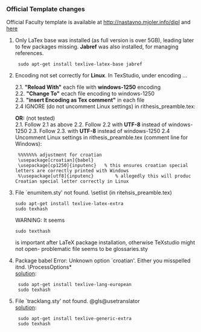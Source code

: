 
### Official Template changes
Official Faculty template is available at http://nastavno.mjoler.info/dipl and [here](https://drive.google.com/drive/folders/0B8kqcALDDvC_VC0ydU1iM0k3RTA)

1. Only LaTex base was installed (as full version is over 5GB), leading later to few packages missing. **Jabref** was also installed, for managing references.

        sudo apt-get install texlive-latex-base jabref

2. Encoding not set correctly for **Linux**. In TexStudio, under encoding  ...

    2.1. **"Reload With"** each file with **windows-1250** encoding  
    2.2. **"Change To"** ecach file encoding to windows-1250  
    2.3. **"insert Encoding as Tex comment"** in each file  
    2.4 IGNORE (do not uncomment Linux settings) in rithesis_preamble.tex:  
    
    **OR:** (not tested)  
    2.1. Follow 2.1 as above
    2.2. Follow 2.2 with **UTF-8** instead of windows-1250 
    2.3. Follow 2.3. with **UTF-8** instead of windows-1250
    2.4  Uncomment Linux settings in rithesis_preamble.tex (comment line for Windows): 

        %%%%%%% adjustment for croatian
        \usepackage[croatian]{babel}
        \usepackage[cp1250]{inputenc}	% this ensures croatian special letters are correctly printed with Windows
        %\usepackage[utf8]{inputenc}		% allegedly this will produc Croatian special letter correctly in Linux  



3.  File `enumitem.sty' not found. \setlist (in ritehsis_preamble.tex)

        sudo apt-get install texlive-latex-extra
        sudo texhash

    WARNING: It seems
    
        sudo texthash
    is important after LaTeX package installation, otherwise TeXstudio might not open- problematic file seems to be glossaries.sty 

4. Package babel Error: Unknown option `croatian'. Either you misspelled itnd. \ProcessOptions*  
    [solution](https://tex.stackexchange.com/questions/139700/package-babel-error-unknown-option-francais):
        
        sudo apt-get install texlive-lang-european
        sudo texhash


4. File `tracklang.sty' not found. \@gls@usetranslator  
    [solution](https://tex.stackexchange.com/questions/254052/new-error-using-glossaries-package-tracklang-sty):

        sudo apt-get install texlive-generic-extra
        sudo texhash

